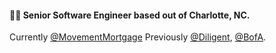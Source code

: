 #### 👨‍💻 Senior Software Engineer based out of Charlotte, NC.

Currently [@MovementMortgage](https://movement.com/)
Previously [@Diligent](https://diligent.com/), [@BofA](https://bankofamerica.com/).
